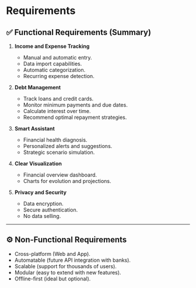 # Requirements

## ✅ Functional Requirements (Summary)

1. **Income and Expense Tracking**
   - Manual and automatic entry.
   - Data import capabilities.
   - Automatic categorization.
   - Recurring expense detection.

2. **Debt Management**
   - Track loans and credit cards.
   - Monitor minimum payments and due dates.
   - Calculate interest over time.
   - Recommend optimal repayment strategies.

3. **Smart Assistant**
   - Financial health diagnosis.
   - Personalized alerts and suggestions.
   - Strategic scenario simulation.

4. **Clear Visualization**
   - Financial overview dashboard.
   - Charts for evolution and projections.

5. **Privacy and Security**
   - Data encryption.
   - Secure authentication.
   - No data selling.

---

## ⚙️ Non-Functional Requirements

- Cross-platform (Web and App).
- Automatable (future API integration with banks).
- Scalable (support for thousands of users).
- Modular (easy to extend with new features).
- Offline-first (ideal but optional).
